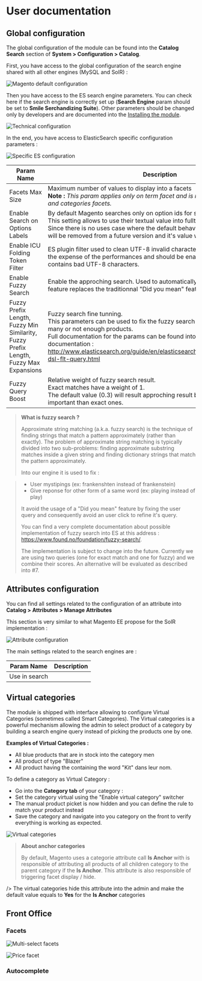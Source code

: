 User documentation
==================


Global configuration
--------------------

The global configuration of the module can be found into the **Catalog Search** section of **System > Configuration > Catalog**.

First, you have access to the global configuration of the search engine shared with all other engines (MySQL and SolR) :

![Magento default configuration](assets/config-1.png)


Then you have access to the ES search engine parameters. 
You can check here if the search engine is correctly set up (**Search Engine** param should be set to **Smile Serchandizing Suite**). 
Other parameters should be changed only by developers and are documented into the [Installing the module](install.md).

![Technical configuration](assets/config-2.png)


In the end, you have access to ElasticSearch specific configuration parameters :

![Specific ES configuration](assets/config-3.png)

|Param Name|Description|
-----------|------------
|Facets Max Size|Maximum number of values to display into a facets <br /> **Note :** *This param applies only on term facet and is not used for prices, rating and categories facets.*|
|Enable Search on Options Labels|By default Magento searches only on option ids for select attributes. <br/> This setting allows to use their textual value into fulltext. <br/> Since there is no uses case where the default behavior is expected this setting will be removed from a future version and it's value will be yes by default.|
|Enable ICU Folding Token Filter|ES plugin filter used to clean UTF-8 invalid characters. This feature comes at the expense of the performances and should be enabled only if your catalog contains bad UTF-8 characters.|
|Enable Fuzzy Search|Enable the approching search. Used to automatically fix user mistyping. This feature replaces the traditionnal "Did you mean" feature into the module|
|Fuzzy Prefix Length, Fuzzy Min Similarity, Fuzzy Prefix Length, Fuzzy Max Expansions|Fuzzy search fine tunning. <br /> This parameters can be used to fix the fuzzy search behavior if it match too many or not enough products.<br />Full documentation for the params can be found into ElasticSearch official documentation : http://www.elasticsearch.org/guide/en/elasticsearch/reference/current/query-dsl-flt-query.html|
|Fuzzy Query Boost|Relative weight of fuzzy search result. <br /> Exact matches have a weight of 1. <br /> The default value (0.3) will result approching result being 3 times less important than exact ones.|


> **What is fuzzy search ?**
> 
> Approximate string matching (a.k.a. fuzzy search) is the technique of finding strings that match a pattern approximately (rather than exactly). The problem of approximate string matching is typically divided into two sub-problems: finding approximate substring matches inside a given string and finding dictionary strings that match the pattern approximately.
>
> Into our engine it is used to fix :

> * User mystipings (ex: frankenshten instead of frankenstein)
> * Give reponse for other form of a same word (ex: playing instead of play)
>
> It avoid the usage of a "Did you mean" feature by fixing the user query and consequently avoid an user click to refine it's query.
>
> You can find a very complete documentation about possible implementation of fuzzy search into ES at this address : https://www.found.no/foundation/fuzzy-search/.
>
> The implementation is subject to change into the future. Currently we are using two queries (one for exact match and one for fuzzy) and we combine their scores. An alternative will be evaluated as described into #7.


Attributes configuration
------------------------

You can find all settings related to the configuration of an attribute into **Catalog > Attributes > Manage Attributes**

This section is very similar to what Magento EE propose for the SolR implementation :

![Attribute configuration](attribute-config.png)

The main settings related to the search engines are :

|Param Name|Description|
-----------|------------
|Use in search ||


Virtual categories
------------------

The module is shipped with interface allowing to configure Virtual Categories (sometimes called Smart Categories). The Virtual categories is a powerful mechanism allowing the admin to select product of a category by building a search engine query instead of picking the products one by one.

**Examples of Virtual Categories :**

* All blue products that are in stock into the category men
* All product of type "Blazer"
* All product having the containing the word "Kit" dans leur nom.

To define a category as Virtual Category :

* Go into the **Category tab** of your category :
* Set the category virtual using the "Enable virtual category" switcher
* The manual product picket is now hidden and you can define the rule to match your product instead
* Save the category and navigate into you category on the front to verify everything is working as expected.

![Virtual categories](assets/virtual-categories.png)


> **About anchor categories**
>
> By default, Magento uses a categorie attribute call **Is Anchor** with is responsible of attributing all products of all children category to the parent category if the **Is Anchor**. This attribute is also responsible of triggering facet display / hide.
>
/> The virtual categories hide this attribute into the admin and make the default value equals to **Yes** for the **Is Anchor** categories


Front Office
------------

### Facets

![Multi-select facets](assets/facets-1.png)

![Price facet](assets/facets-2.png)

### Autocomplete


